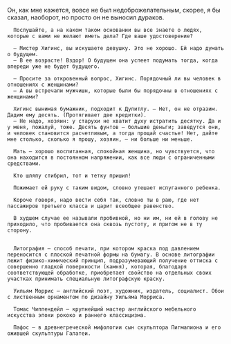  Он, как мне кажется, вовсе не был недоброжелательным, скорее, я бы сказал, наоборот, но просто он не выносил дураков.

      Послушайте, а на каком таком основании вы все знаете о людях, которые с вами не желают иметь дела? Где ваше удостоверение?

      – Мистер Хигинс, вы искушаете девушку. Это не хорошо. Ей надо думать о будущем.
      – В ее возрасте! Вздор! О будущем она успеет подумать тогда, когда впереди уже не будет будущего.

      – Просите за откровенный вопрос, Хигинс. Порядочный ли вы человек в отношениях с женщинами?
      – А вы встречали мужчишн, которые были бы порядочны в отношениях с женщинами?

      Хигинс вынимая бумажник, подходит к Дулитлу. – Нет, он не отразим. Дадим ему десять. (Протягивает две кредитки).
      – Не надо, хозяин: у старухи не хватит духу истратить десятку. Да и у меня, пожалуй, тоже. Десять фунтов – большие деньги; заведутся они, и человек становится расчетливым, а тогда прощай счастье! Нет, дайте мне столько, сколько я прошу, хозяин, – ни больше ни меньше.

      Мать – хорошо воспитанная, спокойная женщина, но чувствуется, что она находится в постоянном напряжении, как все люди с ограниченными средствами.

      Кто шляпу стибрил, тот и тетку пришил!

      Пожимает ей руку с таким видом, словно утешает испуганного ребенка.

      Короче говоря, надо вести себя так, словно ты в раю, где нет пассажиров третьего класса и царит всеобщее равенство.

      В худшем случае ее называли пробивной, но ни им, ни ей в голову не приходило, что пробивается она сквозь пустоту, и притом не в ту сторону.


      Литография – способ печати, при котором краска под давлением переносится с плоской печатной формы на бумагу. В основе литографии лежит физико-химический принцип, подразумевающий получение оттиска с совершенно гладкой поверхности (камня), которая, благодаря соответствующей обработке, приобретает свойство на отдельных своих участках принимать специальную литографскую краску.
      
      Уильям Моррис – английский поэт, художник, издатель, социалист. Обои с лиственным орнаментом по дизайну Уильяма Морриса.
      
      Томас Чиппендейл – крупнейший мастер английского мебельного искусства эпохи рококо и раннего классицизма.
      
      Пафос – в древнегреческой мифологии сын скульптора Пигмалиона и его ожившей скульптуры Галатеи.
